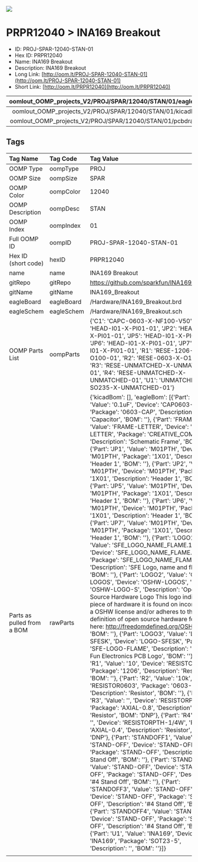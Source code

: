 


  
![][im]
# PRPR12040 > INA169 Breakout

- ID: PROJ-SPAR-12040-STAN-01
- Hex ID: PRPR12040
- Name: INA169 Breakout
- Description: INA169 Breakout
- Long Link: [http://oom.lt/PROJ-SPAR-12040-STAN-01](http://oom.lt/PROJ-SPAR-12040-STAN-01)
- Short Link: [http://oom.lt/PRPR12040](http://oom.lt/PRPR12040)
  

|oomlout_OOMP_projects_V2/PROJ/SPAR/12040/STAN/01/eagleImage.png|oomlout_OOMP_projects_V2/PROJ/SPAR/12040/STAN/01/eagleSchemImage.png|oomlout_OOMP_projects_V2/PROJ/SPAR/12040/STAN/01/kicadPcb3dFront.png|oomlout_OOMP_projects_V2/PROJ/SPAR/12040/STAN/01/kicadPcb3dBack.png|
| :---: | :---: | :---: | :---: |
|oomlout_OOMP_projects_V2/PROJ/SPAR/12040/STAN/01/kicadPcb3d.png|oomlout_OOMP_projects_V2/PROJ/SPAR/12040/STAN/01/bomBack.png|oomlout_OOMP_projects_V2/PROJ/SPAR/12040/STAN/01/bomFront.png|oomlout_OOMP_projects_V2/PROJ/SPAR/12040/STAN/01/pcbdraw.svg|
|oomlout_OOMP_projects_V2/PROJ/SPAR/12040/STAN/01/pcbdrawBack.svg||||

## Tags
  

|Tag Name|Tag Code|Tag Value|
| :--- | :--- | :--- |
|OOMP Type|oompType|PROJ|
|OOMP Size|oompSize|SPAR|
|OOMP Color|oompColor|12040|
|OOMP Description|oompDesc|STAN|
|OOMP Index|oompIndex|01|
|Full OOMP ID|oompID|PROJ-SPAR-12040-STAN-01|
|Hex ID (short code)|hexID|PRPR12040|
|name|name|INA169 Breakout|
|gitRepo|gitRepo|https://github.com/sparkfun/INA169_Breakout|
|gitName|gitName|INA169_Breakout|
|eagleBoard|eagleBoard|/Hardware/INA169_Breakout.brd|
|eagleSchem|eagleSchem|/Hardware/INA169_Breakout.sch|
|OOMP Parts List|oompParts|{'C1': 'CAPC-0603-X-NF100-V50', 'JP1': 'HEAD-I01-X-PI01-01', 'JP2': 'HEAD-I01-X-PI01-01', 'JP5': 'HEAD-I01-X-PI01-01', 'JP6': 'HEAD-I01-X-PI01-01', 'JP7': 'HEAD-I01-X-PI01-01', 'R1': 'RESE-1206-X-O100-01', 'R2': 'RESE-0603-X-O103-01', 'R3': 'RESE-UNMATCHED-X-UNMATCHED-01', 'R4': 'RESE-UNMATCHED-X-UNMATCHED-01', 'U1': 'UNMATCHED-SO235-X-UNMATCHED-01'}|
|Parts as pulled from a BOM|rawParts|{'kicadBom': [], 'eagleBom': [{'Part': 'C1', 'Value': '0.1uF', 'Device': 'CAP0603-CAP', 'Package': '0603-CAP', 'Description': 'Capacitor', 'BOM': ''}, {'Part': 'FRAME1', 'Value': 'FRAME-LETTER', 'Device': 'FRAME-LETTER', 'Package': 'CREATIVE_COMMONS', 'Description': 'Schematic Frame', 'BOM': ''}, {'Part': 'JP1', 'Value': 'M01PTH', 'Device': 'M01PTH', 'Package': '1X01', 'Description': 'Header 1', 'BOM': ''}, {'Part': 'JP2', 'Value': 'M01PTH', 'Device': 'M01PTH', 'Package': '1X01', 'Description': 'Header 1', 'BOM': ''}, {'Part': 'JP5', 'Value': 'M01PTH', 'Device': 'M01PTH', 'Package': '1X01', 'Description': 'Header 1', 'BOM': ''}, {'Part': 'JP6', 'Value': 'M01PTH', 'Device': 'M01PTH', 'Package': '1X01', 'Description': 'Header 1', 'BOM': ''}, {'Part': 'JP7', 'Value': 'M01PTH', 'Device': 'M01PTH', 'Package': '1X01', 'Description': 'Header 1', 'BOM': ''}, {'Part': 'LOGO1', 'Value': 'SFE_LOGO_NAME_FLAME.1_INCH', 'Device': 'SFE_LOGO_NAME_FLAME.1_INCH', 'Package': 'SFE_LOGO_NAME_FLAME_.1', 'Description': 'SFE Logo, name and flame', 'BOM': ''}, {'Part': 'LOGO2', 'Value': 'OSHW-LOGOS', 'Device': 'OSHW-LOGOS', 'Package': 'OSHW-LOGO-S', 'Description': 'Open Source Hardware Logo This logo indicates the piece of hardware it is found on incorporates a OSHW license and/or adheres to the definition of open source hardware found here: http://freedomdefined.org/OSHW', 'BOM': ''}, {'Part': 'LOGO3', 'Value': 'LOGO-SFESK', 'Device': 'LOGO-SFESK', 'Package': 'SFE-LOGO-FLAME', 'Description': 'Spark Fun Electronics PCB Logo', 'BOM': ''}, {'Part': 'R1', 'Value': '10', 'Device': 'RESISTOR1206', 'Package': '1206', 'Description': 'Resistor', 'BOM': ''}, {'Part': 'R2', 'Value': '10k', 'Device': 'RESISTOR0603', 'Package': '0603-RES', 'Description': 'Resistor', 'BOM': ''}, {'Part': 'R3', 'Value': '', 'Device': 'RESISTORPTH-2W', 'Package': 'AXIAL-0.8', 'Description': 'Resistor', 'BOM': 'DNP'}, {'Part': 'R4', 'Value': '', 'Device': 'RESISTORPTH-1/4W', 'Package': 'AXIAL-0.4', 'Description': 'Resistor', 'BOM': 'DNP'}, {'Part': 'STANDOFF1', 'Value': 'STAND-OFF', 'Device': 'STAND-OFF', 'Package': 'STAND-OFF', 'Description': '#4 Stand Off', 'BOM': ''}, {'Part': 'STANDOFF2', 'Value': 'STAND-OFF', 'Device': 'STAND-OFF', 'Package': 'STAND-OFF', 'Description': '#4 Stand Off', 'BOM': ''}, {'Part': 'STANDOFF3', 'Value': 'STAND-OFF', 'Device': 'STAND-OFF', 'Package': 'STAND-OFF', 'Description': '#4 Stand Off', 'BOM': ''}, {'Part': 'STANDOFF4', 'Value': 'STAND-OFF', 'Device': 'STAND-OFF', 'Package': 'STAND-OFF', 'Description': '#4 Stand Off', 'BOM': ''}, {'Part': 'U1', 'Value': 'INA169', 'Device': 'INA169', 'Package': 'SOT23-5', 'Description': '', 'BOM': ''}]}|
||||



[im]: PROJ/SPAR/12040/STAN/01/kicadPcb3d_450.png
